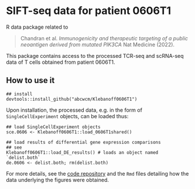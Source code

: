 # SIFT-seq data for patient 0606T1

R data package related to 

>Chandran et al. *Immunogenicity and therapeutic targeting of a public neoantigen derived from mutated PIK3CA* Nat Medicine (2022).

This package contains access to the processed TCR-seq and scRNA-seq data of T cells obtained from patient 0606T1.

## How to use it

```
## install
devtools::install_github("abcwcm/Klebanoff0606T1")
```

Upon installation, the processed data, e.g. in the form of `SingleCellExperiment` objects, can be loaded thus:

```
## load SingleCellExperiment objects
sce.0606 <- Klebanoff0606T1::load_0606T1shared()

## load results of differential gene expression comparisons
## see 
Klebanoff0606T1::load_DE_results() # loads an object named `delist.both`
de.0606 <- delist.both; rm(delist.both)
```

For more details, see the [code repository](https://github.com/abcwcm/Chandran2021) and the `Rmd` files detailing how the data underlying the figures were obtained.
